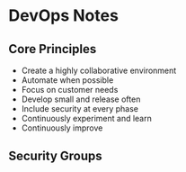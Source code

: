 # DevOps Notes

## Core Principles

- Create a highly collaborative environment
- Automate when possible
- Focus on customer needs
- Develop small and release often
- Include security at every phase
- Continuously experiment and learn
- Continuously improve
 
## Security Groups
